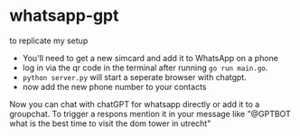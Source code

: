 # whatsapp-gpt
to replicate my setup
* You'll need to get a new simcard and add it to WhatsApp on a phone
* log in via the qr code in the terminal after running `go run main.go`.
* `python server.py` will start a seperate browser with chatgpt.
* now add the new phone number to your contacts

Now you can chat with chatGPT for whatsapp directly or add it to a groupchat.
To trigger a respons mention it in your message like "@GPTBOT what is the best time to visit the dom tower in utrecht"

